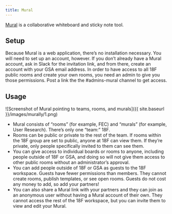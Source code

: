 ```yaml
---
title: Mural
---
```


[Mural](https://mural.co/) is a collaborative whiteboard and sticky note tool.

## Setup

Because Mural is a web application, there’s no installation necessary. You will need to set up an account, however. If you don’t already have a Mural account, ask in Slack for the invitation link, and from there, create an account with your GSA email address. In order to have access to all 18F public rooms and create your own rooms, you need an admin to give you those permissions. Post a link the the #admins-mural channel to get access.

## Usage

![Screenshot of Mural pointing to teams, rooms, and murals]({{ site.baseurl }}/images/murally/1.png)

- Mural consists of “rooms” (for example, FEC) and “murals” (for example, User Research). There’s only one “team:” 18F.
- Rooms can be public or private to the rest of the team. If rooms within the 18F group are set to public, anyone at 18F can view them. If they’re private, only people specifically invited to them can see them.
- You can give access to individual boards or rooms to anyone, including people outside of 18F or GSA, and doing so will not give them access to other public rooms without an administrator’s approval.
- You can add people outside of 18F or GSA as guests to the 18F workspace. Guests have fewer permissions than members. They cannot create rooms, publish templates, or see open rooms. Guests do not cost any money to add, so add your partners! 
- You can also share a Mural link with your partners and they can join as an anonymous user without having a Mural account of their own. They cannot access the rest of the 18F workspace, but you can invite them to view and edit your Mural.
